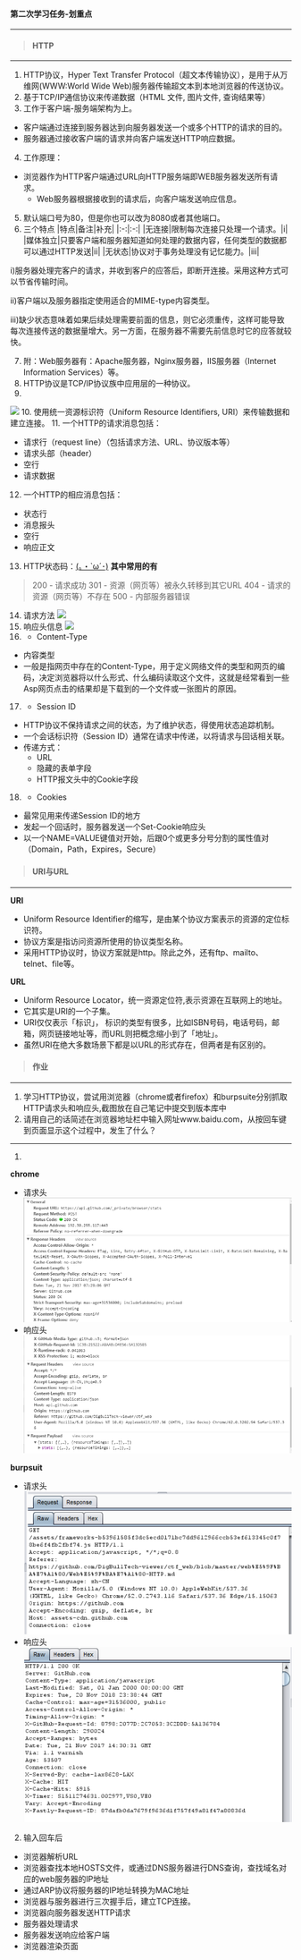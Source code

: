 #### 第二次学习任务-划重点

----

> #### HTTP

----

1. HTTP协议，Hyper Text Transfer Protocol（超文本传输协议），是用于从万维网(WWW:World Wide Web)服务器传输超文本到本地浏览器的传送协议。
2. 基于TCP/IP通信协议来传递数据（HTML 文件, 图片文件, 查询结果等）
3. 工作于客户端-服务端架构为上。
- 客户端通过连接到服务器达到向服务器发送一个或多个HTTP的请求的目的。
- 服务器通过接收客户端的请求并向客户端发送HTTP响应数据。
4. 工作原理：
- 浏览器作为HTTP客户端通过URL向HTTP服务端即WEB服务器发送所有请求。
    - Web服务器根据接收到的请求后，向客户端发送响应信息。
5. 默认端口号为80，但是你也可以改为8080或者其他端口。
6. 三个特点
|特点|备注|补充|
|:-:|:-:|
|无连接|限制每次连接只处理一个请求。|i|
|媒体独立|只要客户端和服务器知道如何处理的数据内容，任何类型的数据都可以通过HTTP发送|ii|
|无状态|协议对于事务处理没有记忆能力。|iii|

i)服务器处理完客户的请求，并收到客户的应答后，即断开连接。采用这种方式可以节省传输时间。

ii)客户端以及服务器指定使用适合的MIME-type内容类型。

iii)缺少状态意味着如果后续处理需要前面的信息，则它必须重传，这样可能导致每次连接传送的数据量增大。另一方面，在服务器不需要先前信息时它的应答就较快。

7. 附：Web服务器有：Apache服务器，Nginx服务器，IIS服务器（Internet Information Services）等。
8. HTTP协议是TCP/IP协议族中应用层的一种协议。
9. 
 ![](https://camo.githubusercontent.com/8c676ac04cbe78666d60d0015e64b193a0167d16/687474703a2f2f696d6167652e7765627265616465722e64756f6b616e2e636f6d2f6d667376322f646f776e6c6f61642f66647363332f703031746a517665336951492f58584b4144776252536a7744744c2e6a7067)
10. 使用统一资源标识符（Uniform Resource Identifiers, URI）来传输数据和建立连接。
11. 一个HTTP的请求消息包括：
- 请求行（request line）（包括请求方法、URL、协议版本等）
- 请求头部（header）
- 空行
- 请求数据
12. 一个HTTP的相应消息包括：
- 状态行
- 消息报头
- 空行
- 响应正文
13. HTTP状态码：[(｡・`ω´･)](http://www.runoob.com/http/http-status-codes.html)
**其中常用的有**
>200 - 请求成功
>301 - 资源（网页等）被永久转移到其它URL
>404 - 请求的资源（网页等）不存在
>500 - 内部服务器错误


14. 请求方法
![](https://github.com/DigBullTech-viewer/ctf_web/raw/master/src/1510982805904.png)
15. 响应头信息
![](https://github.com/DigBullTech-viewer/ctf_web/raw/master/src/1510982839885.png)
16. - Content-Type
- 内容类型
- 一般是指网页中存在的Content-Type，用于定义网络文件的类型和网页的编码，决定浏览器将以什么形式、什么编码读取这个文件，这就是经常看到一些Asp网页点击的结果却是下载到的一个文件或一张图片的原因。
17. - Session ID
- HTTP协议不保持请求之间的状态，为了维护状态，得使用状态追踪机制。
- 一个会话标识符（Session ID）通常在请求中传递，以将请求与回话相关联。
- 传递方式：
     - URL
     - 隐藏的表单字段
     - HTTP报文头中的Cookie字段 
18. - Cookies
- 最常见用来传递Session ID的地方
- 发起一个回话时，服务器发送一个Set-Cookie响应头
- 以一个NAME=VALUE键值对开始，后跟0个或更多分号分割的属性值对（Domain，Path，Expires，Secure）

> #### URI与URL

----

**URI**
- Uniform Resource Identifier的缩写，是由某个协议方案表示的资源的定位标识符。
- 协议方案是指访问资源所使用的协议类型名称。
-  采用HTTP协议时，协议方案就是http。除此之外，还有ftp、mailto、telnet、file等。

**URL**
- Uniform Resource Locator，统一资源定位符,表示资源在互联网上的地址。
- 它其实是URI的一个子集。
- URI仅仅表示「标识」， 标识的类型有很多，比如ISBN号码，电话号码，邮箱，网页链接地址等，而URL则把概念缩小到了「地址」。
-  虽然URI在绝大多数场景下都是以URL的形式存在，但两者是有区别的。


> #### 作业

----

1. 学习HTTP协议，尝试用浏览器（chrome或者firefox）和burpsuite分别抓取HTTP请求头和响应头,截图放在自己笔记中提交到版本库中
2. 请用自己的话简述在浏览器地址栏中输入网址www.baidu.com，从按回车键到页面显示这个过程中，发生了什么？

----
1.
**chrome**
- 请求头
![](https://github.com/RhythmMark/hello-world/blob/master/crc/header1.png?raw=true)
- 响应头
![](https://github.com/RhythmMark/hello-world/blob/master/crc/header2.png?raw=true)

**burpsuit**
- 请求头
![](https://github.com/RhythmMark/hello-world/blob/master/crc/header3.png?raw=true)
- 响应头
![](https://github.com/RhythmMark/hello-world/blob/master/crc/header4.png?raw=true)

2. 输入回车后
- 浏览器解析URL
- 浏览器查找本地HOSTS文件，或通过DNS服务器进行DNS查询，查找域名对应的web服务器的IP地址
- 通过ARP协议将服务器的IP地址转换为MAC地址
- 浏览器与服务器进行三次握手后，建立TCP连接。
- 浏览器向服务器发送HTTP请求
- 服务器处理请求
- 服务器发送响应给客户端
- 浏览器渲染页面
